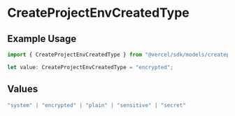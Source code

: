 # CreateProjectEnvCreatedType

## Example Usage

```typescript
import { CreateProjectEnvCreatedType } from "@vercel/sdk/models/createprojectenvop.js";

let value: CreateProjectEnvCreatedType = "encrypted";
```

## Values

```typescript
"system" | "encrypted" | "plain" | "sensitive" | "secret"
```